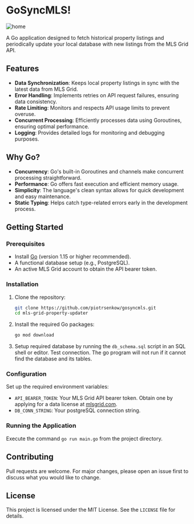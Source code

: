 # GoSyncMLS!
![home](https://github.com/piotrsenkow/gosyncmls/assets/25436323/cdd2bfda-2793-47ac-927b-6f16c15c00a9)

A Go application designed to fetch historical property listings and periodically update your local database with new listings from the MLS Grid API.
## Features

- **Data Synchronization**: Keeps local property listings in sync with the latest data from MLS Grid.
- **Error Handling**: Implements retries on API request failures, ensuring data consistency.
- **Rate Limiting**: Monitors and respects API usage limits to prevent overuse.
- **Concurrent Processing**: Efficiently processes data using Goroutines, ensuring optimal performance.
- **Logging**: Provides detailed logs for monitoring and debugging purposes.

## Why Go?

- **Concurrency**: Go's built-in Goroutines and channels make concurrent processing straightforward.
- **Performance**: Go offers fast execution and efficient memory usage.
- **Simplicity**: The language's clean syntax allows for quick development and easy maintenance.
- **Static Typing**: Helps catch type-related errors early in the development process.

## Getting Started

### Prerequisites

- Install [Go](https://golang.org/doc/install) (version 1.15 or higher recommended).
- A functional database setup (e.g., PostgreSQL).
- An active MLS Grid account to obtain the API bearer token.

### Installation

1. Clone the repository:
    ```bash
    git clone https://github.com/piotrsenkow/gosyncmls.git
    cd mls-grid-property-updater
    ```

2. Install the required Go packages:
    ```bash
    go mod download
    ```

3. Setup required database by running the `db_schema.sql` script in an SQL shell or editor. Test connection. The go program will not run if it cannot find the database and its tables.

### Configuration

Set up the required environment variables:

- `API_BEARER_TOKEN`: Your MLS Grid API bearer token. Obtain one by applying for a data license at [mlsgrid.com](https://mlsgrid.com).
- `DB_CONN_STRING`: Your postgreSQL connection string.

### Running the Application

Execute the command `go run main.go` from the project directory.

## Contributing

Pull requests are welcome. For major changes, please open an issue first to discuss what you would like to change.

## License

This project is licensed under the MIT License. See the `LICENSE` file for details.
